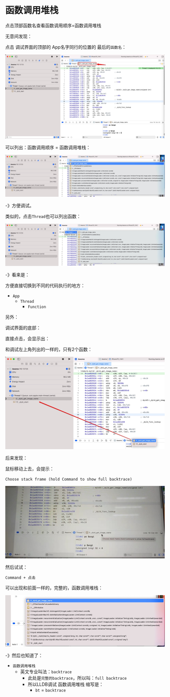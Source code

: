 # 函数调用堆栈

点击顶部函数名查看函数调用顺序=函数调用堆栈

无意间发现：

点击 调试界面的顶部的 App名字同行的位置的 最后的`函数名`：

![debug_click_top_func_name](../../assets/img/debug_click_top_func_name.jpg)

可以列出：函数调用顺序 = 函数调用堆栈：

![show_func_call_list](../../assets/img/show_func_call_list.jpg)

-》方便调试。

类似的，点击`Thread`也可以列出函数：

![click_thread_show_list](../../assets/img/click_thread_show_list.jpg)

-》看来是：

方便直接切换到不同的代码执行的地方：

* `App`
  * `Thread`
    * `Function`

另外：

调试界面的底部：

直接点击，会显示出：

和调试左上角列出的一样的，只有2个函数：

![debug_area_click_less_func](../../assets/img/debug_area_click_less_func.jpg)

后来发现：

鼠标移动上去，会提示：

`Choose stack frame (hold Command to show full backtrace)`

![command_click_full_backtrace](../../assets/img/command_click_full_backtrace.jpg)

然后试试：

`Command + 点击`

可以出现和前面一样的，完整的，函数调用堆栈：

![show_full_func_list](../../assets/img/show_full_func_list.jpg)

-》然后也知道了：

* `函数调用堆栈`
  * 英文专业叫法：`backtrace`
    * 此处是`完整的backtrace`，所以叫：`full backtrace`
    * 所以LLDB调试 函数调用堆栈 缩写是：
      * `bt` = `backtrace`
